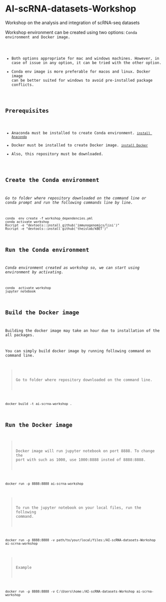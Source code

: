 # AI-scRNA-datasets-Workshop
Workshop on the analysis and integration of scRNA-seq datasets

Workshop environment can be created using two options: <code>Conda environment and Docker image.
* Both options appropriate for mac and windows machines. However, in case of issue in any option, it can be tried with the other option.
* Conda env image is more preferable for macos and linux. Docker image can be better suited for windows to avoid pre-installed package conflicts.
## Prerequisites
* Anaconda must be installed to create Conda environment. [`install Anaconda`](https://docs.anaconda.com/anaconda/install/)
* Docker must be installed to create Docker image. [`install Docker`](https://docs.docker.com/get-docker/)
* Also, this repository must be downloaded.
  
## Create the Conda environment
  
*Go to folder where repository downloaded on the command line or conda prompt and run the following commands line by line.*

```
conda  env create -f workshop_dependencies.yml
conda activate workshop
Rscript -e "devtools::install_github('immunogenomics/lisi')"
Rscript -e "devtools::install_github('theislab/kBET')"
```
  
## Run the Conda environment
  
*Conda environment created as workshop so, we can start using environment by activating.*
```
conda  activate workshop
jupyter notebook
```
## Build the Docker image
  
Building the docker image may take an hour due to installation of the all packages.

You can simply build docker image by running following command on command line.


> Go to folder where repository downloaded on the command line.
```
docker build -t ai-scrna-workshop .
```
## Run the Docker image

> Docker image will run jupyter notebook on port 8888. To change the port with such as 1000, use 1000:8888 insted of 8888:8888.
```
docker run -p 8888:8888 ai-scrna-workshop
```
> To run the jupyter notebook on your local files, run the following command.
```
docker run -p 8888:8888 -v path/to/your/local/files:/AI-scRNA-datasets-Workshop ai-scrna-workshop
```
> Example
```
docker run -p 8888:8888 -v C:\Users\home:/AI-scRNA-datasets-Workshop ai-scrna-workshop
```

